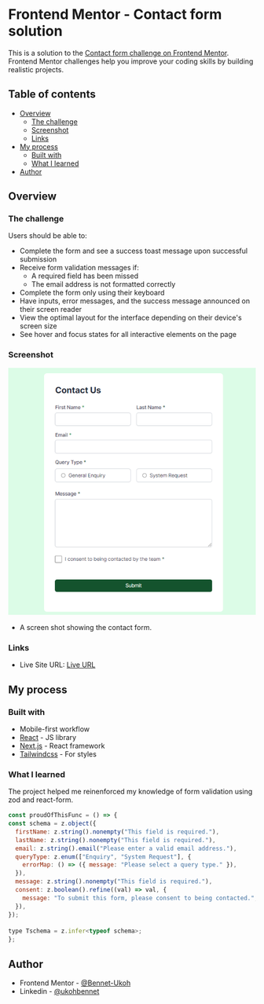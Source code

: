 # Frontend Mentor - Contact form solution

This is a solution to the [Contact form challenge on Frontend Mentor](https://www.frontendmentor.io/challenges/contact-form--G-hYlqKJj). Frontend Mentor challenges help you improve your coding skills by building realistic projects.

## Table of contents

- [Overview](#overview)
  - [The challenge](#the-challenge)
  - [Screenshot](#screenshot)
  - [Links](#links)
- [My process](#my-process)
  - [Built with](#built-with)
  - [What I learned](#what-i-learned)
- [Author](#author)

## Overview

### The challenge

Users should be able to:

- Complete the form and see a success toast message upon successful submission
- Receive form validation messages if:
  - A required field has been missed
  - The email address is not formatted correctly
- Complete the form only using their keyboard
- Have inputs, error messages, and the success message announced on their screen reader
- View the optimal layout for the interface depending on their device's screen size
- See hover and focus states for all interactive elements on the page

### Screenshot

![ScreenShot](public/FireShot/FireShot%20Capture%20001%20-%20Create%20Next%20App%20-%20localhost.png)

- A screen shot showing the contact form.

### Links

- Live Site URL: [Live URL](https://interactive-contact-form.vercel.app/)

## My process

### Built with

- Mobile-first workflow
- [React](https://reactjs.org/) - JS library
- [Next.js](https://nextjs.org/) - React framework
- [Tailwindcss](https://v2.tailwindcss.com/) - For styles

### What I learned

The project helped me reinenforced my knowledge of form validation using zod and react-form.

```js
const proudOfThisFunc = () => {
const schema = z.object({
  firstName: z.string().nonempty("This field is required."),
  lastName: z.string().nonempty("This field is required."),
  email: z.string().email("Please enter a valid email address."),
  queryType: z.enum(["Enquiry", "System Request"], {
    errorMap: () => ({ message: "Please select a query type." }),
  }),
  message: z.string().nonempty("This field is required."),
  consent: z.boolean().refine((val) => val, {
    message: "To submit this form, please consent to being contacted.",
  }),
});

type Tschema = z.infer<typeof schema>;
};
```

## Author

- Frontend Mentor - [@Bennet-Ukoh](https://www.frontendmentor.io/profile/Bennet-Ukoh)
- Linkedin - [@ukohbennet](https://www.linkedin.com/in/ukohbennet)
